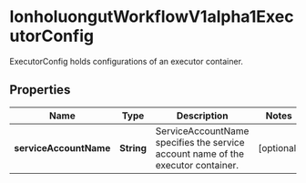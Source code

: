 

# IonholuongutWorkflowV1alpha1ExecutorConfig

ExecutorConfig holds configurations of an executor container.

## Properties

Name | Type | Description | Notes
------------ | ------------- | ------------- | -------------
**serviceAccountName** | **String** | ServiceAccountName specifies the service account name of the executor container. |  [optional]



